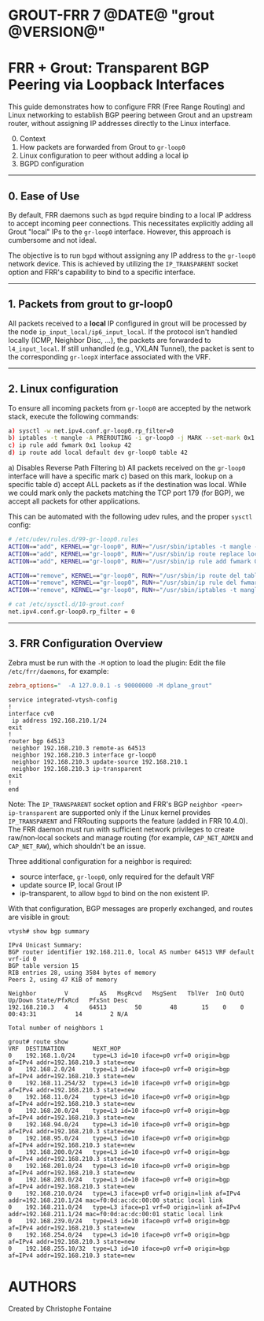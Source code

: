 GROUT-FRR 7 @DATE@ "grout @VERSION@"
================================

# FRR + Grout: Transparent BGP Peering via Loopback Interfaces

This guide demonstrates how to configure FRR (Free Range Routing) and Linux networking to establish BGP peering
between Grout and an upstream router, without assigning IP addresses directly to the Linux interface.

0. Context
1. How packets are forwarded from Grout to `gr-loop0`
2. Linux configuration to peer without adding a local ip
3. BGPD configuration
---

## 0. Ease of Use

By default, FRR daemons such as `bgpd` require binding to a local IP address to accept incoming peer connections.
This necessitates explicitly adding all Grout "local" IPs to the `gr-loop0` interface.
However, this approach is cumbersome and not ideal.

The objective is to run `bgpd` without assigning any IP address to the `gr-loop0` network device.
This is achieved by utilizing the `IP_TRANSPARENT` socket option and FRR's capability to bind to a specific interface.

---

## 1. Packets from grout to gr-loop0

All packets received to a **local** IP configured in grout will be processed by the node `ip_input_local/ip6_input_local`.
If the protocol isn't handled locally (ICMP, Neighbor Disc, ...), the packets are forwarded to `l4_input_local`.
If still unhandled (e.g., VXLAN Tunnel), the packet is sent to the corresponding `gr-loopX` interface associated with the VRF.

---

## 2. Linux configuration

To ensure all incoming packets from `gr-loop0` are accepted by the network stack, execute the following commands:
```sh
a) sysctl -w net.ipv4.conf.gr-loop0.rp_filter=0
b) iptables -t mangle -A PREROUTING -i gr-loop0 -j MARK --set-mark 0x1
c) ip rule add fwmark 0x1 lookup 42
d) ip route add local default dev gr-loop0 table 42
```
a) Disables Reverse Path Filtering
b) All packets received on the `gr-loop0` interface will have a specific mark
c) based on this mark, lookup on a specific table
d) accept ALL packets as if the destination was local.
While we could mark only the packets matching the TCP port 179 (for BGP), we accept all packets for other applications.

This can be automated with the following udev rules, and the proper `sysctl` config:

```sh
# /etc/udev/rules.d/99-gr-loop0.rules
ACTION=="add", KERNEL=="gr-loop0", RUN+="/usr/sbin/iptables -t mangle -A PREROUTING -i gr-loop0 -j MARK --set-mark 0x1"
ACTION=="add", KERNEL=="gr-loop0", RUN+="/usr/sbin/ip route replace local default dev gr-loop0 table 42"
ACTION=="add", KERNEL=="gr-loop0", RUN+="/usr/sbin/ip rule add fwmark 0x1 lookup 42 priority 42"

ACTION=="remove", KERNEL=="gr-loop0", RUN+="/usr/sbin/ip route del table 42 local default dev gr-loop0"
ACTION=="remove", KERNEL=="gr-loop0", RUN+="/usr/sbin/ip rule del fwmark 0x1 lookup 42 priority 42"
ACTION=="remove", KERNEL=="gr-loop0", RUN+="/usr/sbin/iptables -t mangle -D PREROUTING -i gr-loop0 -j MARK --set-mark 0x1"
```

```sh
# cat /etc/sysctl.d/10-grout.conf
net.ipv4.conf.gr-loop0.rp_filter = 0
```

---

## 3. FRR Configuration Overview

Zebra must be run with the `-M` option to load the plugin:
Edit the file `/etc/frr/daemons`, for example:

```ini
zebra_options="  -A 127.0.0.1 -s 90000000 -M dplane_grout"
```

```frr
service integrated-vtysh-config
!
interface cv0
 ip address 192.168.210.1/24
exit
!
router bgp 64513
 neighbor 192.168.210.3 remote-as 64513
 neighbor 192.168.210.3 interface gr-loop0
 neighbor 192.168.210.3 update-source 192.168.210.1
 neighbor 192.168.210.3 ip-transparent
exit
!
end
```

Note: The `IP_TRANSPARENT` socket option and FRR's BGP `neighbor <peer> ip-transparent` are supported
only if the Linux kernel provides `IP_TRANSPARENT` and FRRouting supports the feature (added in FRR 10.4.0).
The FRR daemon must run with sufficient network privileges to create raw/non‑local sockets and manage routing
(for example, `CAP_NET_ADMIN` and `CAP_NET_RAW`), which shouldn't be an issue.

Three additional configuration for a neighbor is required:
- source interface, `gr-loop0`, only required for the default VRF
- update source IP, local Grout IP
- ip-transparent, to allow `bgpd` to bind on the non existent IP.

With that configuration, BGP messages are properly exchanged, and routes are visible in grout:

```frr
vtysh# show bgp summary

IPv4 Unicast Summary:
BGP router identifier 192.168.211.0, local AS number 64513 VRF default vrf-id 0
BGP table version 15
RIB entries 28, using 3584 bytes of memory
Peers 2, using 47 KiB of memory

Neighbor        V         AS   MsgRcvd   MsgSent   TblVer  InQ OutQ  Up/Down State/PfxRcd   PfxSnt Desc
192.168.210.3   4      64513        50        48       15    0    0 00:43:31           14        2 N/A

Total number of neighbors 1
```

```grout
grout# route show
VRF  DESTINATION        NEXT_HOP
0    192.168.1.0/24     type=L3 id=10 iface=p0 vrf=0 origin=bgp af=IPv4 addr=192.168.210.3 state=new
0    192.168.2.0/24     type=L3 id=10 iface=p0 vrf=0 origin=bgp af=IPv4 addr=192.168.210.3 state=new
0    192.168.11.254/32  type=L3 id=10 iface=p0 vrf=0 origin=bgp af=IPv4 addr=192.168.210.3 state=new
0    192.168.11.0/24    type=L3 id=10 iface=p0 vrf=0 origin=bgp af=IPv4 addr=192.168.210.3 state=new
0    192.168.20.0/24    type=L3 id=10 iface=p0 vrf=0 origin=bgp af=IPv4 addr=192.168.210.3 state=new
0    192.168.94.0/24    type=L3 id=10 iface=p0 vrf=0 origin=bgp af=IPv4 addr=192.168.210.3 state=new
0    192.168.95.0/24    type=L3 id=10 iface=p0 vrf=0 origin=bgp af=IPv4 addr=192.168.210.3 state=new
0    192.168.200.0/24   type=L3 id=10 iface=p0 vrf=0 origin=bgp af=IPv4 addr=192.168.210.3 state=new
0    192.168.201.0/24   type=L3 id=10 iface=p0 vrf=0 origin=bgp af=IPv4 addr=192.168.210.3 state=new
0    192.168.203.0/24   type=L3 id=10 iface=p0 vrf=0 origin=bgp af=IPv4 addr=192.168.210.3 state=new
0    192.168.210.0/24   type=L3 iface=p0 vrf=0 origin=link af=IPv4 addr=192.168.210.1/24 mac=f0:0d:ac:dc:00:00 static local link
0    192.168.211.0/24   type=L3 iface=p1 vrf=0 origin=link af=IPv4 addr=192.168.211.1/24 mac=f0:0d:ac:dc:00:01 static local link
0    192.168.239.0/24   type=L3 id=10 iface=p0 vrf=0 origin=bgp af=IPv4 addr=192.168.210.3 state=new
0    192.168.254.0/24   type=L3 id=10 iface=p0 vrf=0 origin=bgp af=IPv4 addr=192.168.210.3 state=new
0    192.168.255.10/32  type=L3 id=10 iface=p0 vrf=0 origin=bgp af=IPv4 addr=192.168.210.3 state=new
```

# AUTHORS

Created by Christophe Fontaine
